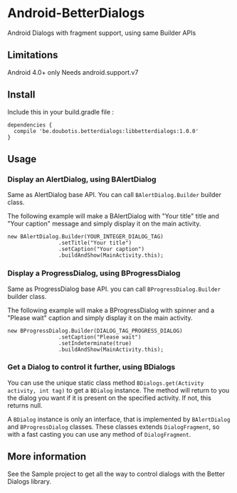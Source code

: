 # Android-BetterDialogs
Android Dialogs with fragment support, using same Builder APIs

## Limitations
Android 4.0+ only
Needs android.support.v7

## Install

Include this in your build.gradle file :
```
dependencies {
  compile 'be.doubotis.betterdialogs:libbetterdialogs:1.0.0'
}
```

## Usage

### Display an AlertDialog, using BAlertDialog
Same as AlertDialog base API. You can call `BAlertDialog.Builder` builder class.

The following example will make a BAlertDialog with "Your title" title and "Your caption" message and simply display it on the main activity.
```
new BAlertDialog.Builder(YOUR_INTEGER_DIALOG_TAG)
                .setTitle("Your title")
                .setCaption("Your caption")
                .buildAndShow(MainActivity.this);
```

### Display a ProgressDialog, using BProgressDialog
Same as ProgressDialog base API. you can call `BProgressDialog.Builder` builder class.

The following example will make a BProgressDialog with spinner and a "Please wait" caption and simply display it on the main activity.
```
new BProgressDialog.Builder(DIALOG_TAG_PROGRESS_DIALOG)
                .setCaption("Please wait")
                .setIndeterminate(true)
                .buildAndShow(MainActivity.this);
```

### Get a Dialog to control it further, using BDialogs

You can use the unique static class method `BDialogs.get(Activity activity, int tag)` to get a `BDialog` instance.
The method will return to you the dialog you want if it is present on the specified activity. If not, this returns null.

A `BDialog` instance is only an interface, that is implemented by `BAlertDialog` and `BProgressDialog` classes. These classes extends `DialogFragment`, so with a fast casting you can use any method of `DialogFragment`.

## More information
See the Sample project to get all the way to control dialogs with the Better Dialogs library.
